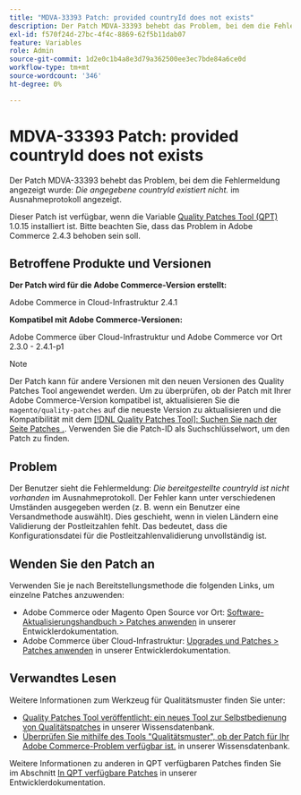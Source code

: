 ```yaml
---
title: "MDVA-33393 Patch: provided countryId does not exists"
description: Der Patch MDVA-33393 behebt das Problem, bei dem die Fehlermeldung *Angegebene countryId nicht vorhanden ist.* im Ausnahmeprotokoll angezeigt."
exl-id: f570f24d-27bc-4f4c-8869-62f5b11dab07
feature: Variables
role: Admin
source-git-commit: 1d2e0c1b4a8e3d79a362500ee3ec7bde84a6ce0d
workflow-type: tm+mt
source-wordcount: '346'
ht-degree: 0%

---
```


# MDVA-33393 Patch: provided countryId does not exists

Der Patch MDVA-33393 behebt das Problem, bei dem die Fehlermeldung angezeigt wurde: *Die angegebene countryId existiert nicht.* im Ausnahmeprotokoll angezeigt.

Dieser Patch ist verfügbar, wenn die Variable [Quality Patches Tool (QPT)](/help/announcements/adobe-commerce-announcements/magento-quality-patches-released-new-tool-to-self-serve-quality-patches.md) 1.0.15 installiert ist. Bitte beachten Sie, dass das Problem in Adobe Commerce 2.4.3 behoben sein soll.

## Betroffene Produkte und Versionen

**Der Patch wird für die Adobe Commerce-Version erstellt:**

Adobe Commerce in Cloud-Infrastruktur 2.4.1

**Kompatibel mit Adobe Commerce-Versionen:**

Adobe Commerce über Cloud-Infrastruktur und Adobe Commerce vor Ort 2.3.0 - 2.4.1-p1

>[!NOTE]
>
>Der Patch kann für andere Versionen mit den neuen Versionen des Quality Patches Tool angewendet werden. Um zu überprüfen, ob der Patch mit Ihrer Adobe Commerce-Version kompatibel ist, aktualisieren Sie die `magento/quality-patches` auf die neueste Version zu aktualisieren und die Kompatibilität mit dem [[!DNL Quality Patches Tool]: Suchen Sie nach der Seite Patches .](https://devdocs.magento.com/quality-patches/tool.html#patch-grid). Verwenden Sie die Patch-ID als Suchschlüsselwort, um den Patch zu finden.

## Problem

Der Benutzer sieht die Fehlermeldung: *Die bereitgestellte countryId ist nicht vorhanden* im Ausnahmeprotokoll. Der Fehler kann unter verschiedenen Umständen ausgegeben werden (z. B. wenn ein Benutzer eine Versandmethode auswählt). Dies geschieht, wenn in vielen Ländern eine Validierung der Postleitzahlen fehlt. Das bedeutet, dass die Konfigurationsdatei für die Postleitzahlenvalidierung unvollständig ist.

## Wenden Sie den Patch an

Verwenden Sie je nach Bereitstellungsmethode die folgenden Links, um einzelne Patches anzuwenden:

* Adobe Commerce oder Magento Open Source vor Ort: [Software-Aktualisierungshandbuch > Patches anwenden](https://devdocs.magento.com/guides/v2.4/comp-mgr/patching/mqp.html) in unserer Entwicklerdokumentation.
* Adobe Commerce über Cloud-Infrastruktur: [Upgrades und Patches > Patches anwenden](https://devdocs.magento.com/cloud/project/project-patch.html) in unserer Entwicklerdokumentation.

## Verwandtes Lesen

Weitere Informationen zum Werkzeug für Qualitätsmuster finden Sie unter:

* [Quality Patches Tool veröffentlicht: ein neues Tool zur Selbstbedienung von Qualitätspatches](/help/announcements/adobe-commerce-announcements/magento-quality-patches-released-new-tool-to-self-serve-quality-patches.md) in unserer Wissensdatenbank.
* [Überprüfen Sie mithilfe des Tools &quot;Qualitätsmuster&quot;, ob der Patch für Ihr Adobe Commerce-Problem verfügbar ist.](/help/support-tools/patches-available-in-qpt-tool/check-patch-for-magento-issue-with-magento-quality-patches.md) in unserer Wissensdatenbank.

Weitere Informationen zu anderen in QPT verfügbaren Patches finden Sie im Abschnitt [In QPT verfügbare Patches](https://devdocs.magento.com/quality-patches/tool.html#patch-grid) in unserer Entwicklerdokumentation.
